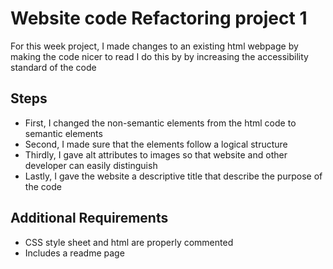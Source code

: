 # Website code Refactoring project 1
For this week project, I made changes to an existing html webpage by making the code nicer to read
I do this by by increasing the accessibility standard of the code
## Steps
* First, I changed the non-semantic elements from the html code to semantic elements
* Second, I made sure that the elements follow a logical structure
* Thirdly, I gave alt attributes to images so that website and other developer can easily distinguish
* Lastly, I gave the website a descriptive title that describe the purpose of the code
## Additional Requirements
* CSS style sheet and html are properly commented
* Includes a readme page
